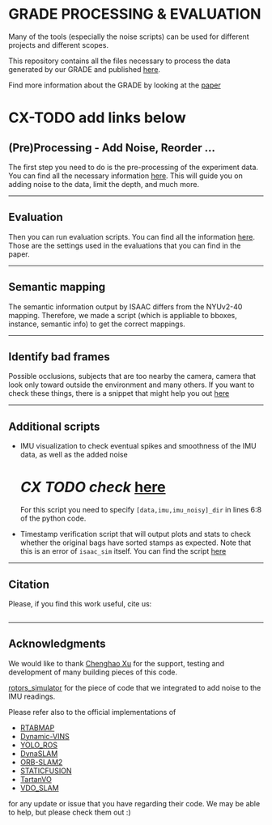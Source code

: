 # GRADE PROCESSING & EVALUATION

Many of the tools (especially the noise scripts) can be used for different projects and different scopes.

This repository contains all the files necessary to process the data generated by our GRADE and published [here]().

Find more information about the GRADE by looking at the [paper]()

# CX-TODO add links below

## (Pre)Processing - Add Noise, Reorder ...
The first step you need to do is the pre-processing of the experiment data.
You can find all the necessary information [here](preprocessing/PREPROCESSING.md).
This will guide you on adding noise to the data, limit the depth, and much more.
___
## Evaluation
Then you can run evaluation scripts. You can find all the information [here](evaluation/EVAL.md).
Those are the settings used in the evaluations that you can find in the paper.
___
## Semantic mapping
The semantic information output by ISAAC differs from the NYUv2-40 mapping.
Therefore, we made a script (which is appliable to bboxes, instance, semantic info) to get the correct mappings.
___
## Identify bad frames
Possible occlusions, subjects that are too nearby the camera, camera that look only toward outside the environment and many others.
If you want to check these things, there is a snippet that might help you out [here]()
___
## Additional scripts
- IMU visualization to check eventual spikes and smoothness of the IMU data, as well as the added noise 
  # *CX TODO check* [here]()
  For this script you need to specify `[data,imu,imu_noisy]_dir` in lines 6:8 of the python code.
  
- Timestamp verification script that will output plots and stats to check whether the original bags have sorted stamps as expected. Note that this is an error of  `isaac_sim` itself. You can find the script [here]()
  
___
## Citation
Please, if you find this work useful, cite us:
```

```
---
## Acknowledgments
We would like to thank [Chenghao Xu](https://github.com/Kyle-Xu001) for the support, testing and development of many building pieces of this code.

[rotors_simulator](https://github.com/ethz-asl/rotors_simulator) for the piece of code that we integrated to add noise to the IMU readings.

Please refer also to the official implementations of 
- [RTABMAP](https://github.com/introlab/rtabmap)
- [Dynamic-VINS](https://github.com/HITSZ-NRSL/Dynamic-VINS)
- [YOLO_ROS](https://github.com/hirokiyokoyama/yolo_ros)
- [DynaSLAM](https://github.com/BertaBescos/DynaSLAM)
- [ORB-SLAM2](https://github.com/raulmur/ORB_SLAM2)
- [STATICFUSION](https://github.com/raluca-scona/staticfusion)
- [TartanVO](https://github.com/castacks/tartanvo)
- [VDO_SLAM](https://github.com/halajun/VDO_SLAM)

for any update or issue that you have regarding their code. We may be able to help, but please check them out :) 
